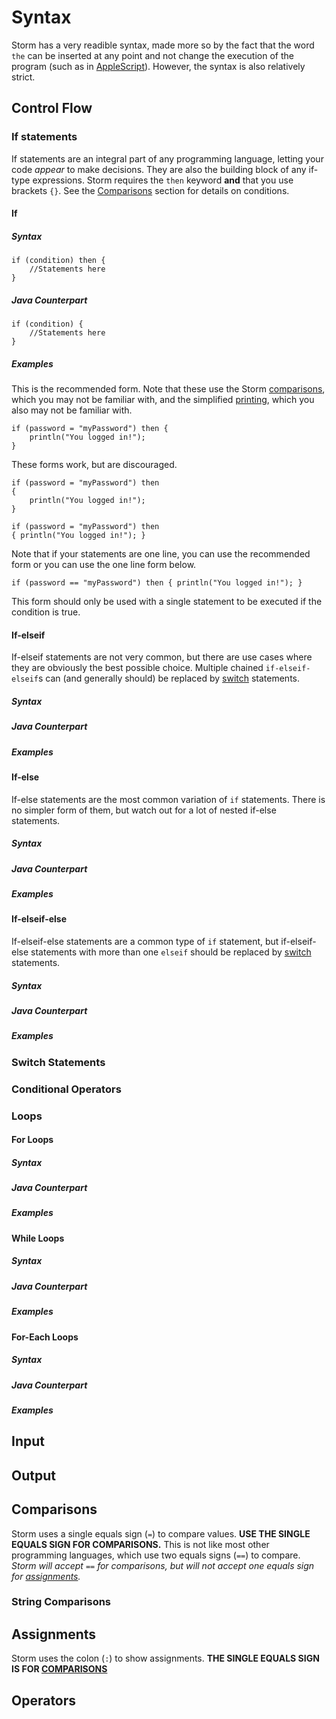 # Syntax

Storm has a very readible syntax, made more so by the fact that the word `the` can be inserted at any point and not change the execution of the program (such as in [AppleScript](https://developer.apple.com/library/content/documentation/AppleScript/Conceptual/AppleScriptX/AppleScriptX.html)). However, the syntax is also relatively strict.

## Control Flow

### If statements
If statements are an integral part of any programming language, letting your code *appear* to make decisions. They are also the building block of any if-type expressions. Storm requires the `then` keyword **and** that you use brackets `{}`. See the [Comparisons](#comparisons) section for details on conditions.
#### If
##### Syntax
```
if (condition) then {
    //Statements here
}
```
##### Java Counterpart
```
if (condition) {
    //Statements here
}
```
##### Examples
This is the recommended form. Note that these use the Storm [comparisons](#comparisons), which you may not be familiar with, and the simplified [printing](#printing), which you also may not be familiar with.
```
if (password = "myPassword") then {
    println("You logged in!");
}
```

These forms work, but are discouraged.
```
if (password = "myPassword") then
{
    println("You logged in!");
}
```
```
if (password = "myPassword") then
{ println("You logged in!"); }
```

Note that if your statements are one line, you can use the recommended form or you can use the one line form below.
```
if (password == "myPassword") then { println("You logged in!"); }
```
This form should only be used with a single statement to be executed if the condition is true.
#### If-elseif
If-elseif statements are not very common, but there are use cases where they are obviously the best possible choice. Multiple chained `if-elseif-elseif`s can (and generally should) be replaced by [switch](#switch-statements) statements.
##### Syntax
##### Java Counterpart
##### Examples
#### If-else
If-else statements are the most common variation of `if` statements. There is no simpler form of them, but watch out for a lot of nested if-else statements.
##### Syntax
##### Java Counterpart
##### Examples
#### If-elseif-else
If-elseif-else statements are a common type of `if` statement, but if-elseif-else statements with more than one `elseif` should be replaced by [switch](#switch-statements) statements.
##### Syntax
##### Java Counterpart
##### Examples
### Switch Statements
### Conditional Operators
### Loops
#### For Loops
##### Syntax
##### Java Counterpart
##### Examples
#### While Loops
##### Syntax
##### Java Counterpart
##### Examples
#### For-Each Loops
##### Syntax
##### Java Counterpart
##### Examples
## Input
## Output
## Comparisons
Storm uses a single equals sign (`=`) to compare values. **USE THE SINGLE EQUALS SIGN FOR COMPARISONS.** This is not like most other programming languages, which use two equals signs (`==`) to compare. *Storm will accept `==` for comparisons, but will not accept one equals sign for [assignments](#assignments).*
### String Comparisons
## Assignments
Storm uses the colon (`:`) to show assignments. **THE SINGLE EQUALS SIGN IS FOR [COMPARISONS](#comparisons)**
## Operators
